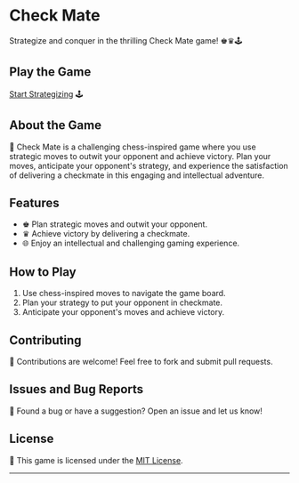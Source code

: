 # Check Mate

Strategize and conquer in the thrilling Check Mate game! ♚♛🕹️

## Play the Game

[Start Strategizing](https://aryan0-1maurya.github.io/check-mate/) 🕹️

## About the Game

📜 Check Mate is a challenging chess-inspired game where you use strategic moves to outwit your opponent and achieve victory. Plan your moves, anticipate your opponent's strategy, and experience the satisfaction of delivering a checkmate in this engaging and intellectual adventure.

## Features

- ♚ Plan strategic moves and outwit your opponent.
- ♛ Achieve victory by delivering a checkmate.
- 🌐 Enjoy an intellectual and challenging gaming experience.

## How to Play

1. Use chess-inspired moves to navigate the game board.
2. Plan your strategy to put your opponent in checkmate.
3. Anticipate your opponent's moves and achieve victory.

## Contributing

🤝 Contributions are welcome! Feel free to fork and submit pull requests.

## Issues and Bug Reports

🐛 Found a bug or have a suggestion? Open an issue and let us know!

## License

📄 This game is licensed under the [MIT License](LICENSE).

---
